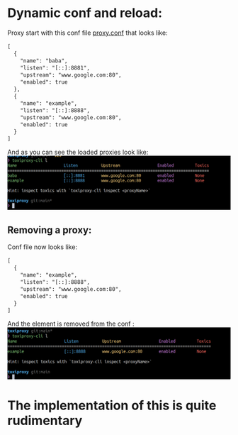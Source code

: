 # Dynamic conf and reload:


Proxy start with this conf file [proxy.conf](./proxy.conf) that looks like:
```
[
  {
    "name": "baba",
    "listen": "[::]:8881",
    "upstream": "www.google.com:80",
    "enabled": true
  },
  {
    "name": "example",
    "listen": "[::]:8888",
    "upstream": "www.google.com:80",
    "enabled": true
  }
]

```


And as you can see the loaded proxies look like:
![proxies](./img/allproxies.png)


## Removing a proxy:
Conf file now looks like:
```
[
  {
    "name": "example",
    "listen": "[::]:8888",
    "upstream": "www.google.com:80",
    "enabled": true
  }
]

```

And the element is removed from the conf :
![modifiedproxies](./img/lessproxies.png)


# The implementation of this is quite rudimentary



